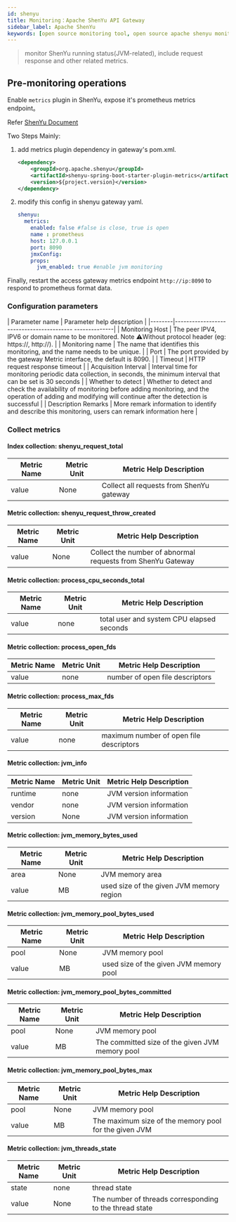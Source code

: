 ```yaml
---
id: shenyu  
title: Monitoring：Apache ShenYu API Gateway      
sidebar_label: Apache ShenYu  
keywords: [open source monitoring tool, open source apache shenyu monitoring tool, monitoring apache shenyu metrics]
---
```


> monitor ShenYu running status(JVM-related), include request response and other related metrics.

## Pre-monitoring operations

Enable `metrics` plugin in ShenYu, expose it's prometheus metrics endpoint。

Refer [ShenYu Document](https://shenyu.apache.org/docs/plugin-center/observability/metrics-plugin)

Two Steps Mainly:

1. add metrics plugin dependency in gateway's pom.xml.

    ```xml
    <dependency>
        <groupId>org.apache.shenyu</groupId>
        <artifactId>shenyu-spring-boot-starter-plugin-metrics</artifactId>
        <version>${project.version}</version>
    </dependency>
    ```

2. modify this config in shenyu gateway yaml.

    ```yaml
    shenyu:
      metrics:
        enabled: false #false is close, true is open
        name : prometheus 
        host: 127.0.0.1 
        port: 8090 
        jmxConfig: 
        props:
          jvm_enabled: true #enable jvm monitoring
    ```

Finally, restart the access gateway metrics endpoint `http://ip:8090` to respond to prometheus format data.

### Configuration parameters

| Parameter name | Parameter help description |
|--------|----------------------------------------- --------------|
| Monitoring Host | The peer IPV4, IPV6 or domain name to be monitored. Note ⚠️Without protocol header (eg: https://, http://). |
| Monitoring name | The name that identifies this monitoring, and the name needs to be unique. |
| Port | The port provided by the gateway Metric interface, the default is 8090. |
| Timeout | HTTP request response timeout |
| Acquisition Interval | Interval time for monitoring periodic data collection, in seconds, the minimum interval that can be set is 30 seconds |
| Whether to detect | Whether to detect and check the availability of monitoring before adding monitoring, and the operation of adding and modifying will continue after the detection is successful |
| Description Remarks | More remark information to identify and describe this monitoring, users can remark information here |

### Collect metrics

#### Index collection: shenyu_request_total

| Metric Name | Metric Unit |         Metric Help Description          |
|-------------|-------------|------------------------------------------|
| value       | None        | Collect all requests from ShenYu gateway |

#### Metric collection: shenyu_request_throw_created

| Metric Name | Metric Unit |                   Metric Help Description                   |
|-------------|-------------|-------------------------------------------------------------|
| value       | None        | Collect the number of abnormal requests from ShenYu Gateway |

#### Metric collection: process_cpu_seconds_total

| Metric Name | Metric Unit |          Metric Help Description          |
|-------------|-------------|-------------------------------------------|
| value       | none        | total user and system CPU elapsed seconds |

#### Metric collection: process_open_fds

| Metric Name | Metric Unit |     Metric Help Description     |
|-------------|-------------|---------------------------------|
| value       | none        | number of open file descriptors |

#### Metric collection: process_max_fds

| Metric Name | Metric Unit |         Metric Help Description         |
|-------------|-------------|-----------------------------------------|
| value       | none        | maximum number of open file descriptors |

#### Metric collection: jvm_info

| Metric Name | Metric Unit | Metric Help Description |
|-------------|-------------|-------------------------|
| runtime     | none        | JVM version information |
| vendor      | none        | JVM version information |
| version     | None        | JVM version information |

#### Metric collection: jvm_memory_bytes_used

| Metric Name | Metric Unit |         Metric Help Description          |
|-------------|-------------|------------------------------------------|
| area        | None        | JVM memory area                          |
| value       | MB          | used size of the given JVM memory region |

#### Metric collection: jvm_memory_pool_bytes_used

| Metric Name | Metric Unit |        Metric Help Description         |
|-------------|-------------|----------------------------------------|
| pool        | None        | JVM memory pool                        |
| value       | MB          | used size of the given JVM memory pool |

#### Metric collection: jvm_memory_pool_bytes_committed

| Metric Name | Metric Unit |             Metric Help Description             |
|-------------|-------------|-------------------------------------------------|
| pool        | None        | JVM memory pool                                 |
| value       | MB          | The committed size of the given JVM memory pool |

#### Metric collection: jvm_memory_pool_bytes_max

| Metric Name | Metric Unit |                Metric Help Description                |
|-------------|-------------|-------------------------------------------------------|
| pool        | None        | JVM memory pool                                       |
| value       | MB          | The maximum size of the memory pool for the given JVM |

#### Metric collection: jvm_threads_state

| Metric Name | Metric Unit |                 Metric Help Description                 |
|-------------|-------------|---------------------------------------------------------|
| state       | none        | thread state                                            |
| value       | None        | The number of threads corresponding to the thread state |
